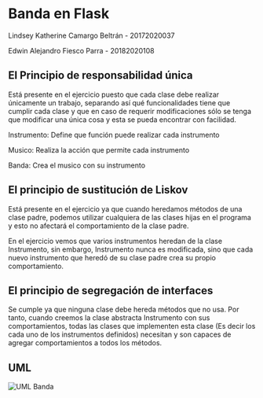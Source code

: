 # Banda en Flask 

Lindsey Katherine Camargo Beltrán - 20172020037

Edwin Alejandro Fiesco Parra - 20182020108

## El Principio de responsabilidad única 

Está presente en el ejercicio puesto que cada clase debe realizar únicamente un trabajo, separando así qué funcionalidades tiene que cumplir cada clase y que en caso de requerir modificaciones sólo se tenga que modificar una única cosa y esta se pueda encontrar con facilidad.

Instrumento: Define que función puede realizar cada instrumento

Musico: Realiza la acción que permite cada instrumento

Banda: Crea el musico con su instrumento

## El principio de sustitución de Liskov

Está presente en el ejercicio ya que cuando heredamos métodos de una clase padre, podemos utilizar cualquiera de las clases hijas en el programa y esto no afectará el comportamiento de la clase padre.

En el ejercicio vemos que varios instrumentos heredan de la clase Instrumento, sin embargo, Instrumento nunca es modificada, sino que cada nuevo instrumento que heredó de su clase padre crea su propio comportamiento.

## El principio de segregación de interfaces 

Se cumple ya que ninguna clase debe hereda métodos que no usa. Por tanto, cuando creemos la clase abstracta Instrumento con sus comportamientos, todas las clases que implementen esta clase (Es decir los cada uno de los instrumentos definidos) necesitan y son capaces de agregar comportamientos a todos los métodos. 

## UML

![UML Banda](https://user-images.githubusercontent.com/54810355/82720086-e24c9d80-9c75-11ea-9f7d-e4386ee80a07.jpg)

